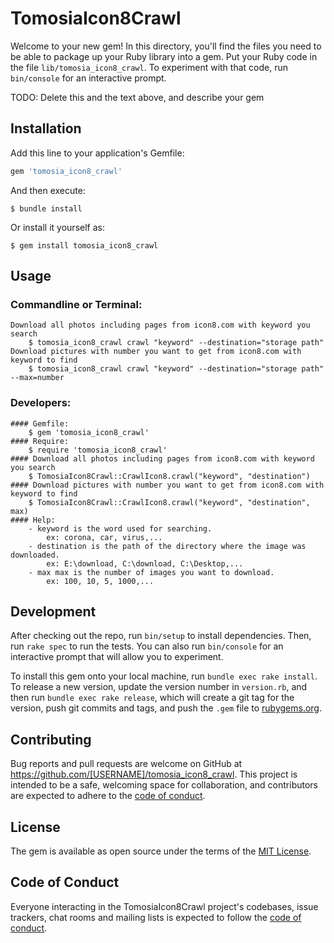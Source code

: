 # TomosiaIcon8Crawl

Welcome to your new gem! In this directory, you'll find the files you need to be able to package up your Ruby library into a gem. Put your Ruby code in the file `lib/tomosia_icon8_crawl`. To experiment with that code, run `bin/console` for an interactive prompt.

TODO: Delete this and the text above, and describe your gem

## Installation

Add this line to your application's Gemfile:

```ruby
gem 'tomosia_icon8_crawl'
```

And then execute:

    $ bundle install

Or install it yourself as:

    $ gem install tomosia_icon8_crawl

## Usage

### Commandline or Terminal:
    Download all photos including pages from icon8.com with keyword you search
        $ tomosia_icon8_crawl crawl "keyword" --destination="storage path"
    Download pictures with number you want to get from icon8.com with keyword to find
        $ tomosia_icon8_crawl crawl "keyword" --destination="storage path" --max=number
### Developers:
    #### Gemfile:
        $ gem 'tomosia_icon8_crawl'
    #### Require:
        $ require 'tomosia_icon8_crawl'
    #### Download all photos including pages from icon8.com with keyword you search
        $ TomosiaIcon8Crawl::CrawlIcon8.crawl("keyword", "destination")
    #### Download pictures with number you want to get from icon8.com with keyword to find
        $ TomosiaIcon8Crawl::CrawlIcon8.crawl("keyword", "destination", max)
    #### Help:
        - keyword is the word used for searching.
            ex: corona, car, virus,...
        - destination is the path of the directory where the image was downloaded.
            ex: E:\download, C:\download, C:\Desktop,...
        - max max is the number of images you want to download.
            ex: 100, 10, 5, 1000,...


## Development

After checking out the repo, run `bin/setup` to install dependencies. Then, run `rake spec` to run the tests. You can also run `bin/console` for an interactive prompt that will allow you to experiment.

To install this gem onto your local machine, run `bundle exec rake install`. To release a new version, update the version number in `version.rb`, and then run `bundle exec rake release`, which will create a git tag for the version, push git commits and tags, and push the `.gem` file to [rubygems.org](https://rubygems.org).

## Contributing

Bug reports and pull requests are welcome on GitHub at https://github.com/[USERNAME]/tomosia_icon8_crawl. This project is intended to be a safe, welcoming space for collaboration, and contributors are expected to adhere to the [code of conduct](https://github.com/[USERNAME]/tomosia_icon8_crawl/blob/master/CODE_OF_CONDUCT.md).


## License

The gem is available as open source under the terms of the [MIT License](https://opensource.org/licenses/MIT).

## Code of Conduct

Everyone interacting in the TomosiaIcon8Crawl project's codebases, issue trackers, chat rooms and mailing lists is expected to follow the [code of conduct](https://github.com/[USERNAME]/tomosia_icon8_crawl/blob/master/CODE_OF_CONDUCT.md).
